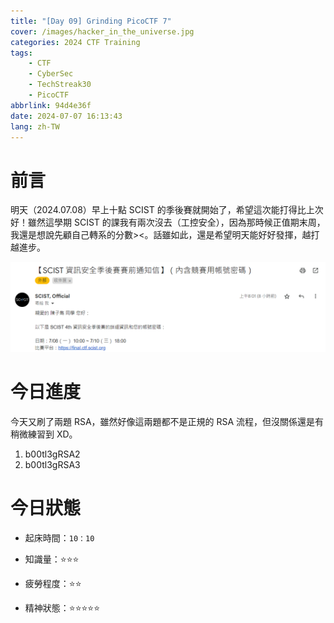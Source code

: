 ```yaml
---
title: "[Day 09] Grinding PicoCTF 7"
cover: /images/hacker_in_the_universe.jpg
categories: 2024 CTF Training
tags:
    - CTF
    - CyberSec
    - TechStreak30
    - PicoCTF
abbrlink: 94d4e36f
date: 2024-07-07 16:13:43
lang: zh-TW
---
```


# 前言

明天（2024.07.08）早上十點 SCIST 的季後賽就開始了，希望這次能打得比上次好！雖然這學期 SCIST 的課我有兩次沒去（工控安全），因為那時候正值期末周，我還是想說先顧自己轉系的分數><。話雖如此，還是希望明天能好好發揮，越打越進步。

![SCIST季後賽通知信](https://raw.githubusercontent.com/CX330Blake/MyBlogPhotos/main/image/image-20240707161049632.png)

# 今日進度

今天又刷了兩題 RSA，雖然好像這兩題都不是正規的 RSA 流程，但沒關係還是有稍微練習到 XD。

1. b00tl3gRSA2
2. b00tl3gRSA3

# 今日狀態

-   起床時間：`10：10`

-   知識量：⭐⭐⭐

-   疲勞程度：⭐⭐

-   精神狀態：⭐⭐⭐⭐⭐
